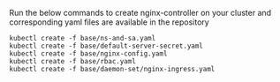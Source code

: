 Run the below commands to create nginx-controller on your cluster and corresponding yaml files are available in the repository 

```
kubectl create -f base/ns-and-sa.yaml
kubectl create -f base/default-server-secret.yaml
kubectl create -f base/nginx-config.yaml
kubectl create -f base/rbac.yaml
kubectl create -f base/daemon-set/nginx-ingress.yaml
```
